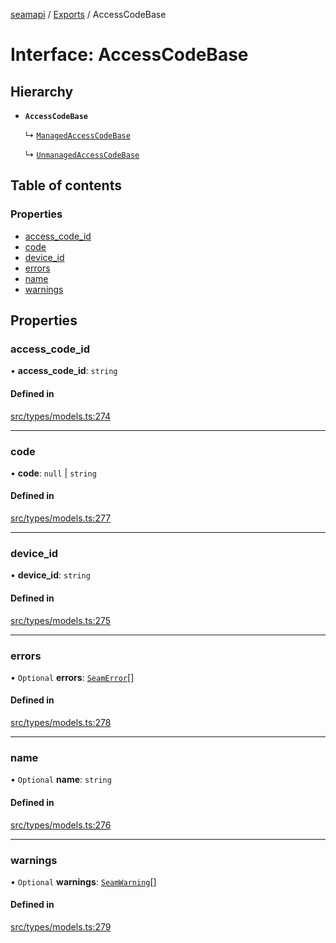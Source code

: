 [seamapi](../README.md) / [Exports](../modules.md) / AccessCodeBase

# Interface: AccessCodeBase

## Hierarchy

- **`AccessCodeBase`**

  ↳ [`ManagedAccessCodeBase`](ManagedAccessCodeBase.md)

  ↳ [`UnmanagedAccessCodeBase`](UnmanagedAccessCodeBase.md)

## Table of contents

### Properties

- [access\_code\_id](AccessCodeBase.md#access_code_id)
- [code](AccessCodeBase.md#code)
- [device\_id](AccessCodeBase.md#device_id)
- [errors](AccessCodeBase.md#errors)
- [name](AccessCodeBase.md#name)
- [warnings](AccessCodeBase.md#warnings)

## Properties

### access\_code\_id

• **access\_code\_id**: `string`

#### Defined in

[src/types/models.ts:274](https://github.com/seamapi/javascript/blob/main/src/types/models.ts#L274)

___

### code

• **code**: ``null`` \| `string`

#### Defined in

[src/types/models.ts:277](https://github.com/seamapi/javascript/blob/main/src/types/models.ts#L277)

___

### device\_id

• **device\_id**: `string`

#### Defined in

[src/types/models.ts:275](https://github.com/seamapi/javascript/blob/main/src/types/models.ts#L275)

___

### errors

• `Optional` **errors**: [`SeamError`](SeamError.md)[]

#### Defined in

[src/types/models.ts:278](https://github.com/seamapi/javascript/blob/main/src/types/models.ts#L278)

___

### name

• `Optional` **name**: `string`

#### Defined in

[src/types/models.ts:276](https://github.com/seamapi/javascript/blob/main/src/types/models.ts#L276)

___

### warnings

• `Optional` **warnings**: [`SeamWarning`](SeamWarning.md)[]

#### Defined in

[src/types/models.ts:279](https://github.com/seamapi/javascript/blob/main/src/types/models.ts#L279)
